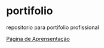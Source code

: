 # portifolio
 repositorio para portifolio profissional
 
 <a href="https://denisrferro.github.io/portifolio/presentation/index">Página de Aprensentação</a>
